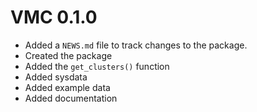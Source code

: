 # VMC 0.1.0

* Added a `NEWS.md` file to track changes to the package.
* Created the package
* Added the `get_clusters()` function
* Added sysdata
* Added example data
* Added documentation

